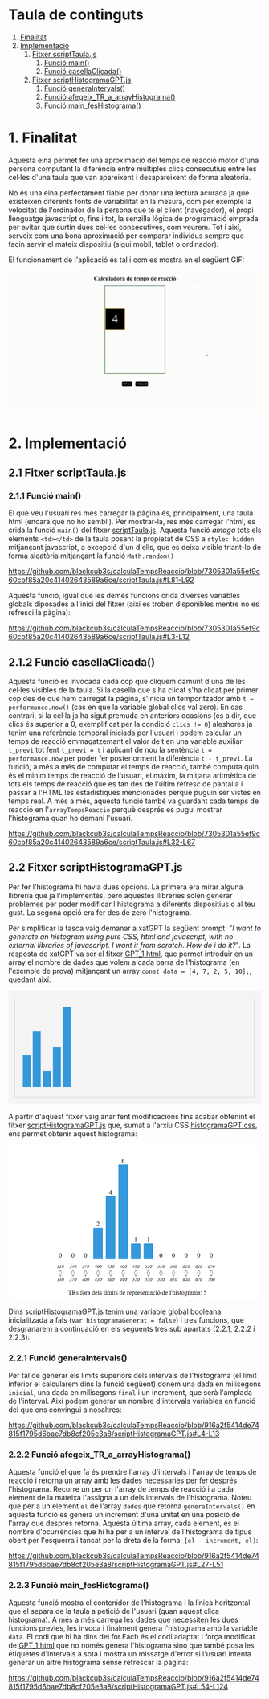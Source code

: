 # Taula de continguts

1. [Finalitat](#1-finalitat)
2. [Implementació](#2-implementació)
   1. [Fitxer scriptTaula.js](#21-fitxer-scripttaulajs)
      1. [Funció main()](#211-funció-main)
      2. [Funció casellaClicada()](#212-funció-casellaclicada)
   2. [Fitxer scriptHistogramaGPT.js](#22-fitxer-scripthistogramagptjs)
      1. [Funció generaIntervals()](#221-funció-generaintervals)
      2. [Funció afegeix_TR_a_arrayHistograma()](#222-funció-afegeix_tr_a_arrayhistograma)
      3. [Funció main_fesHistograma()](#223-funció-main_feshistograma)


# 1. Finalitat

Aquesta eina permet fer una aproximació del temps de reacció motor d'una persona computant la diferència entre múltiples clics consecutius entre les cel·les d'una taula que van apareixent i desapareixent de forma aleatòria. 

No és una eina perfectament fiable per donar una lectura acurada ja que existeixen diferents fonts de variabilitat en la mesura, com per exemple la velocitat de l'ordinador de la persona que té el client (navegador), el propi llenguatge javascript o, fins i tot, la senzilla lògica de programació emprada per evitar que surtin dues cel·les consecutives, com veurem. Tot i així, serveix com una bona aproximació per comparar individus sempre que facin servir el mateix dispositiu (sigui mòbil, tablet o ordinador).

El funcionament de l'aplicació és tal i com es mostra en el següent GIF:

![gif_de_mostra](/imatges/gifDemo_appCalculaTempsReaccio.gif)

# 2. Implementació

## 2.1 Fitxer scriptTaula.js

### 2.1.1 Funció main()

El que veu l'usuari res més carregar la pàgina és, principalment, una taula html (encara que no ho sembli). Per mostrar-la, res més carregar l'html, es crida la funció `main()` del fitxer [scriptTaula.js](/scriptTaula.js). Aquesta funció _amaga_ tots els elements `<td></td>` de la taula posant la propietat de CSS a `style: hidden` mitjançant javascript, a excepció d'un d'ells, que es deixa visible triant-lo de forma aleatòria mitjançant la funció `Math.random()`

https://github.com/blackcub3s/calculaTempsReaccio/blob/7305301a55ef9c60cbf85a20c41402643589a6ce/scriptTaula.js#L81-L92

Aquesta funció, igual que les demés funcions crida diverses variables globals diposades a l'inici del fitxer (així es troben disponibles mentre no es refresci la pàgina):

https://github.com/blackcub3s/calculaTempsReaccio/blob/7305301a55ef9c60cbf85a20c41402643589a6ce/scriptTaula.js#L3-L12

## 2.1.2 Funció casellaClicada()

Aquesta funció és invocada cada cop que cliquem damunt d'una de les cel·les visibles de la taula. Si la casella que s'ha clicat s'ha clicat per primer cop des de que hem carregat la pàgina, s'inicia un temporitzador amb `t = performance.now()` (cas en que la variable global clics val zero). En cas contrari, si la cel·la ja ha sigut premuda en anteriors ocasions (és a dir, que clics és superior a 0, exemplificat per la condició `clics != 0`) aleshores ja tenim una referència temporal iniciada per l'usuari i podem calcular un temps de reacció emmagatzemant el valor de t en una variable auxiliar `t_previ` tot fent `t_previ = t` i aplicant de nou la sentència `t = performance.now` per poder fer posteriorment la diferència `t - t_previ`. La funció, a més a més de computar el temps de reacció, també computa quin és el minim temps de reacció de l'usuari, el màxim, la mitjana aritmètica de tots els temps de reacció que es fan des de l'últim refresc de pantalla i passar a l'HTML les estadístiques mencionades perquè puguin ser vistes en temps real. A més a més, aquesta funció també va guardant cada temps de reacció en l'`arrayTempsReaccio` perquè després es pugui mostrar l'histograma quan ho demani l'usuari.

https://github.com/blackcub3s/calculaTempsReaccio/blob/7305301a55ef9c60cbf85a20c41402643589a6ce/scriptTaula.js#L32-L67

## 2.2 Fitxer scriptHistogramaGPT.js

Per fer l'histograma hi havia dues opcions. La primera era mirar alguna llibreria que ja l'implementés, però aquestes llibreries solen generar problemes per poder modificar l'histograma a diferents dispositius o al teu gust. La segona opció era fer des de zero l'histograma.

Per simplificar la tasca vaig demanar a xatGPT la següent prompt: "_I want to generate an histogram using pure CSS, html and javascript, with no external libraries of javascript. I want it from scratch. How do i do it?_". La resposta de xatGPT va ser el fitxer [GPT_1.html](/FITXERS_AUXILIARS/GPT_1.html), que permet introduir en un array el nombre de dades que volem a cada barra de l'histograma (en l'exemple de prova) mitjançant un array `const data = [4, 7, 2, 5, 10];`, quedant així:

![sortida fitxer gpt1](/FITXERS_AUXILIARS/GPT_1_output.png)

A partir d'aquest fitxer vaig anar fent modificacions fins acabar obtenint el fitxer [scriptHistogramaGPT.js](/scriptHistogramaGPT.js) que, sumat a l'arxiu CSS [histogramaGPT.css](/histogramaGPT.css), ens permet obtenir aquest histograma:

![sortida fitxer meu](/FITXERS_AUXILIARS/Output_histograma_meu_v2.PNG)

 Dins [scriptHistogramaGPT.js](/scriptHistogramaGPT.js) tenim una variable global booleana inicialitzada a fals (`var histogramaGenerat = false`) i tres funcions, que desgranarem a continuació en els seguents tres sub apartats (2.2.1, 2.2.2 i 2.2.3):


### 2.2.1 Funció generaIntervals()

Per tal de generar els límits superiors dels intervals de l'histograma (el límit inferior el calcularem dins la funció següent) donem una dada en milisegons `inicial`, una dada en milisegons `final` i un increment, que serà l'amplada de l'interval. Així podem generar un nombre d'intervals variables en funció del que ens convingui a nosaltres:

https://github.com/blackcub3s/calculaTempsReaccio/blob/916a2f5414de74815f1795d6bae7db8cf205e3a8/scriptHistogramaGPT.js#L4-L13

### 2.2.2 Funció afegeix_TR_a_arrayHistograma()

Aquesta funció el que fa és prendre l'array d'intervals i l'array de temps de reacció i retorna un array amb les dades necessaries per fer després l'histograma. Recorre un per un l'array de temps de reacció i a cada element de la mateixa l'assigna a un dels intervals de l'histograma. Noteu que per a un element `el` de l'array `dades` que retorna `generaIntervals()` en aquesta funció es genera un increment d'una unitat en una posició de l'array que després retorna. Aquesta última array, cada element, és el nombre d'ocurrències que hi ha per a un interval de l'histograma de tipus obert per l'esquerra i tancat per la dreta de la forma: `[el - increment, el)`:

https://github.com/blackcub3s/calculaTempsReaccio/blob/916a2f5414de74815f1795d6bae7db8cf205e3a8/scriptHistogramaGPT.js#L27-L51

### 2.2.3 Funció main_fesHistograma()

Aquesta funció mostra el contenidor de l'histograma i la líniea horitzontal que el separa de la taula a petició de l'usuari (quan aquest clica histograma). A més a més carrega les dades que necessiten les dues funcions previes, les invoca i finalment genera l'histograma amb la variable `data`. El codi que hi ha dins del for.Each és el codi adaptat i força modificat de [GPT_1.html](/FITXERS_AUXILIARS/GPT_1.html) que no només genera l'histograma sino que també posa les etiquetes d'intervals a sota i mostra un missatge d'error si l'usuari intenta generar un altre histograma sense refrescar la pàgina:

https://github.com/blackcub3s/calculaTempsReaccio/blob/916a2f5414de74815f1795d6bae7db8cf205e3a8/scriptHistogramaGPT.js#L54-L124



